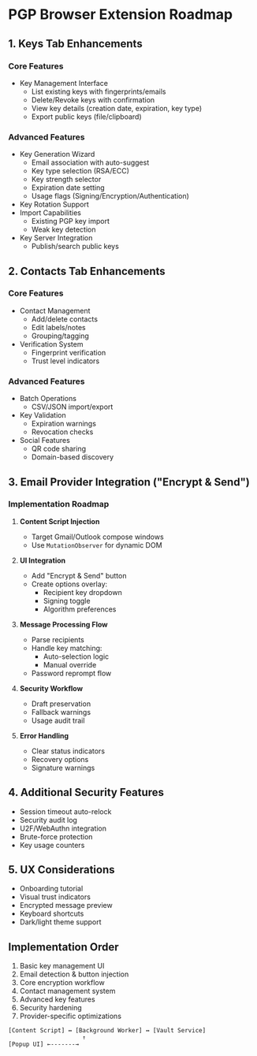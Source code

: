# PGP Browser Extension Roadmap

## 1. Keys Tab Enhancements

### Core Features
- Key Management Interface
  - List existing keys with fingerprints/emails
  - Delete/Revoke keys with confirmation
  - View key details (creation date, expiration, key type)
  - Export public keys (file/clipboard)

### Advanced Features
- Key Generation Wizard
  - Email association with auto-suggest
  - Key type selection (RSA/ECC)
  - Key strength selector
  - Expiration date setting
  - Usage flags (Signing/Encryption/Authentication)
- Key Rotation Support
- Import Capabilities
  - Existing PGP key import
  - Weak key detection
- Key Server Integration
  - Publish/search public keys

## 2. Contacts Tab Enhancements

### Core Features
- Contact Management
  - Add/delete contacts
  - Edit labels/notes
  - Grouping/tagging
- Verification System
  - Fingerprint verification
  - Trust level indicators

### Advanced Features
- Batch Operations
  - CSV/JSON import/export
- Key Validation
  - Expiration warnings
  - Revocation checks
- Social Features
  - QR code sharing
  - Domain-based discovery

## 3. Email Provider Integration ("Encrypt & Send")

### Implementation Roadmap
1. **Content Script Injection**
   - Target Gmail/Outlook compose windows
   - Use `MutationObserver` for dynamic DOM

2. **UI Integration**
   - Add "Encrypt & Send" button
   - Create options overlay:
     - Recipient key dropdown
     - Signing toggle
     - Algorithm preferences

3. **Message Processing Flow**
   - Parse recipients
   - Handle key matching:
     - Auto-selection logic
     - Manual override
   - Password reprompt flow

4. **Security Workflow**
   - Draft preservation
   - Fallback warnings
   - Usage audit trail

5. **Error Handling**
   - Clear status indicators
   - Recovery options
   - Signature warnings

## 4. Additional Security Features
- Session timeout auto-relock
- Security audit log
- U2F/WebAuthn integration
- Brute-force protection
- Key usage counters

## 5. UX Considerations
- Onboarding tutorial
- Visual trust indicators
- Encrypted message preview
- Keyboard shortcuts
- Dark/light theme support

## Implementation Order
1. Basic key management UI
2. Email detection & button injection
3. Core encryption workflow
4. Contact management system
5. Advanced key features
6. Security hardening
7. Provider-specific optimizations

``` Message Passing Structure
[Content Script] ↔ [Background Worker] ↔ [Vault Service]
                     ↑
[Popup UI] ←-------→